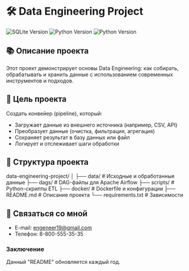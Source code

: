 # 🛠️ Data Engineering Project

![SQLite Version](https://img.shields.io/badge/data-engineering-pink)
![Python Version](https://img.shields.io/badge/python-3.12-blue)
![Python Version](https://img.shields.io/badge/postgres-SQL-blue)

## 📚 Описание проекта

Этот проект демонстрирует основы Data Engineering: как собирать, обрабатывать и хранить данные с использованием современных инструментов и подходов.

## 📌 Цель проекта

Создать конвейер (pipeline), который:
- Загружает данные из внешнего источника (например, CSV, API)
- Преобразует данные (очистка, фильтрация, агрегация)
- Сохраняет результат в базу данных или файл
- Логирует и отслеживает шаги обработки

## 📁 Структура проекта

data-engineering-project/
│
├── data/ # Исходные и обработанные данные
├── dags/ # DAG-файлы для Apache Airflow
├── scripts/ # Python-скрипты ETL
├── docker/ # Dockerfile и конфигурации
├── README.md # Описание проекта
└── requirements.txt # Зависимости

## 💬 Связаться со мной

- E-mail: engeneer19@gmail.com
- Телефон: 8-800-555-35-35

### Заключение

Данный "README" обновляется каждый год.